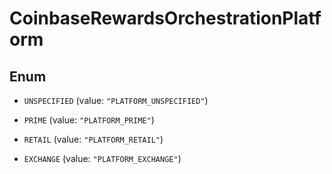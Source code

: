 
# CoinbaseRewardsOrchestrationPlatform

## Enum


* `UNSPECIFIED` (value: `"PLATFORM_UNSPECIFIED"`)

* `PRIME` (value: `"PLATFORM_PRIME"`)

* `RETAIL` (value: `"PLATFORM_RETAIL"`)

* `EXCHANGE` (value: `"PLATFORM_EXCHANGE"`)



